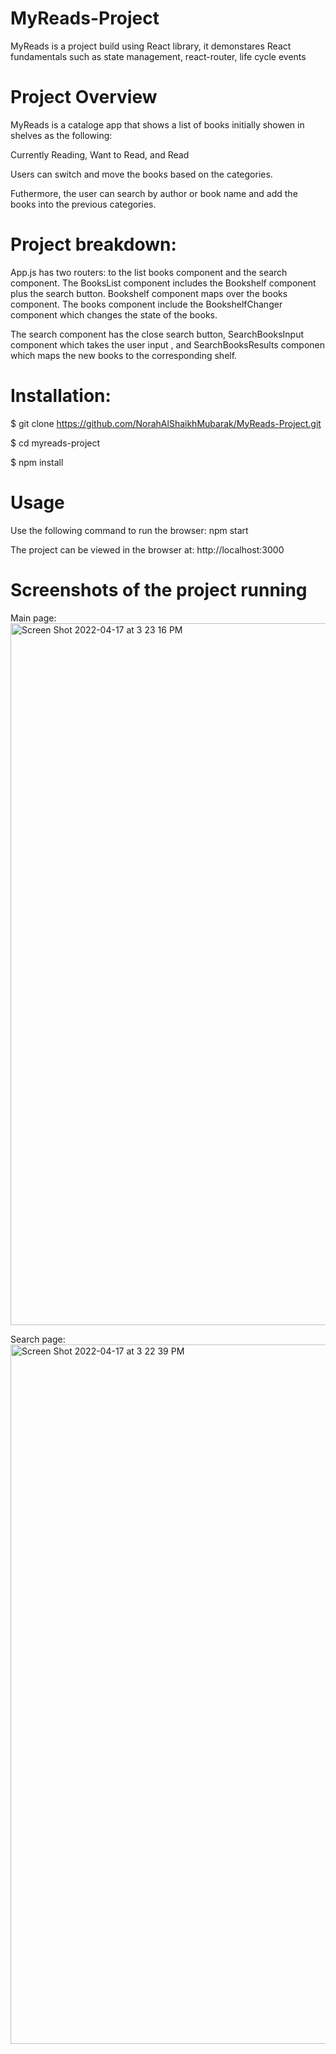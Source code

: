 # MyReads-Project

MyReads is a project build using React library, it demonstares React fundamentals such as state management, react-router, life cycle events

# Project Overview

MyReads is a cataloge app that shows a list of books initially showen in shelves as the following:

Currently Reading,
Want to Read, and
Read

Users can switch and move the books based on the categories.

Futhermore, the user can search by author or book name and add the books into the previous categories.

# Project breakdown:
App.js has two routers: to the list books component and the search component.
The BooksList component includes the Bookshelf component plus the search button.
Bookshelf component maps over the books component. 
The books component include the BookshelfChanger component which changes the state of the books.

The search component has the close search button, SearchBooksInput component which takes the user input
, and SearchBooksResults componen which maps the new books to the corresponding shelf.

# Installation:

$ git clone https://github.com/NorahAlShaikhMubarak/MyReads-Project.git

$ cd myreads-project

$ npm install

# Usage

Use the following command to run the browser:
npm start

The project can be viewed in the browser at:
http://localhost:3000

# Screenshots of the project running
Main page:
<img width="1123" alt="Screen Shot 2022-04-17 at 3 23 16 PM" src="https://user-images.githubusercontent.com/50755701/163790990-93beb499-2525-4940-8e2f-33f1eda1037a.png">

Search page:
<img width="1119" alt="Screen Shot 2022-04-17 at 3 22 39 PM" src="https://user-images.githubusercontent.com/50755701/163791003-bcc1b728-7069-41b2-9afb-df3b0eb1b675.png">
